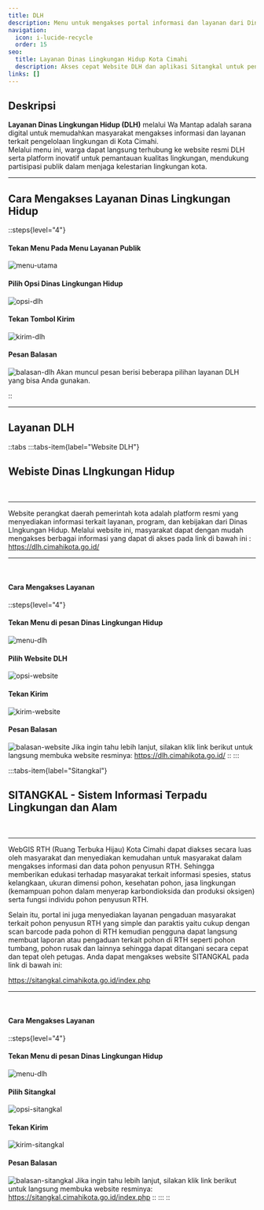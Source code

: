```yaml
---
title: DLH
description: Menu untuk mengakses portal informasi dan layanan dari Dinas Lingkungan Hidup (DLH) Kota Cimahi.
navigation:
  icon: i-lucide-recycle
  order: 15
seo:
  title: Layanan Dinas Lingkungan Hidup Kota Cimahi
  description: Akses cepat Website DLH dan aplikasi Sitangkal untuk pengelolaan lingkungan di Kota Cimahi melalui Wa Mantap.
links: []
---
```


## Deskripsi

**Layanan Dinas Lingkungan Hidup (DLH)** melalui Wa Mantap adalah sarana digital untuk memudahkan masyarakat mengakses informasi dan layanan terkait pengelolaan lingkungan di Kota Cimahi.  
Melalui menu ini, warga dapat langsung terhubung ke website resmi DLH serta platform inovatif untuk pemantauan kualitas lingkungan, mendukung partisipasi publik dalam menjaga kelestarian lingkungan kota.

---

## Cara Mengakses Layanan Dinas Lingkungan Hidup

::steps{level="4"}

#### Tekan Menu Pada Menu Layanan Publik
![menu-utama](/layanan-publik/menu-layanan.jpg)

#### Pilih Opsi Dinas Lingkungan Hidup
![opsi-dlh](/layanan-publik/dlh/opsi-dlh.jpeg)

#### Tekan Tombol Kirim
![kirim-dlh](/layanan-publik/dlh/kirim-dlh.jpeg)

#### Pesan Balasan
![balasan-dlh](/layanan-publik/dlh/balasan-dlh.jpeg)
Akan muncul pesan berisi beberapa pilihan layanan DLH yang bisa Anda gunakan.

::

---

## Layanan DLH

::tabs
  :::tabs-item{label="Website DLH"}
  <br>

  ## Webiste Dinas LIngkungan Hidup

  <br>

  ---

  Website perangkat daerah pemerintah kota adalah platform resmi yang menyediakan informasi terkait layanan, program, dan kebijakan dari Dinas LIngkungan Hidup. Melalui website ini, masyarakat dapat dengan mudah mengakses berbagai informasi yang dapat di akses pada link di bawah ini :
  https://dlh.cimahikota.go.id/

  ---
  <br>

  #### Cara Mengakses Layanan
  ::steps{level="4"}
  #### Tekan Menu di pesan Dinas Lingkungan Hidup
  ![menu-dlh](/layanan-publik/dlh/menu-dlh.jpeg)
  #### Pilih Website DLH
  ![opsi-website](/layanan-publik/dlh/opsi-web.jpeg)
  #### Tekan Kirim
  ![kirim-website](/layanan-publik/dlh/kirim-web.jpeg)
  #### Pesan Balasan
  ![balasan-website](/layanan-publik/dlh/balasan-web.jpeg)
  Jika ingin tahu lebih lanjut, silakan klik link berikut untuk langsung membuka website resminya: https://dlh.cimahikota.go.id/
  ::
  :::

  :::tabs-item{label="Sitangkal"}
  <br>

  ## SITANGKAL - Sistem Informasi Terpadu Lingkungan dan Alam

  <br>

  ---

  WebGIS RTH (Ruang Terbuka Hijau) Kota Cimahi dapat diakses secara luas oleh masyarakat dan menyediakan kemudahan untuk masyarakat dalam mengakses informasi dan data pohon penyusun RTH. Sehingga memberikan edukasi terhadap masyarakat terkait informasi spesies, status kelangkaan, ukuran dimensi pohon, kesehatan pohon, jasa lingkungan (kemampuan pohon dalam menyerap karbondioksida dan produksi oksigen) serta fungsi individu pohon penyusun RTH. 

  Selain itu, portal ini juga menyediakan layanan pengaduan masyarakat terkait pohon penyusun RTH yang simple dan paraktis yaitu cukup dengan scan barcode pada pohon di RTH kemudian   pengguna dapat langsung membuat laporan atau pengaduan terkait pohon di RTH seperti pohon tumbang, pohon rusak dan lainnya sehingga dapat ditangani secara cepat dan tepat oleh   petugas. Anda dapat mengakses website SITANGKAL pada link di bawah ini:
  
  https://sitangkal.cimahikota.go.id/index.php

  ---
  <br>

  #### Cara Mengakses Layanan
  ::steps{level="4"}
  #### Tekan Menu di pesan Dinas Lingkungan Hidup
  ![menu-dlh](/layanan-publik/dlh/menu-dlh.jpeg)
  #### Pilih Sitangkal
  ![opsi-sitangkal](/layanan-publik/dlh/opsi-sitangkal.jpeg)
  #### Tekan Kirim
  ![kirim-sitangkal](/layanan-publik/dlh/kirim-sitangkal.jpeg)
  #### Pesan Balasan
  ![balasan-sitangkal](/layanan-publik/dlh/balasan-sitangkal.jpeg)
  Jika ingin tahu lebih lanjut, silakan klik link berikut untuk langsung membuka website resminya: https://sitangkal.cimahikota.go.id/index.php
  ::
  :::
::